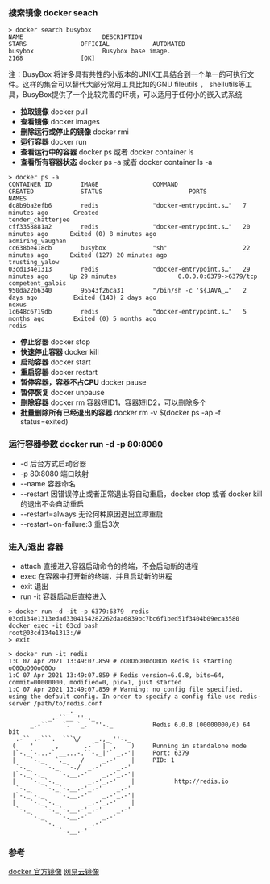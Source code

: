 ### 搜索镜像 docker seach 
```
> docker search busybox
NAME                      DESCRIPTION                                     STARS               OFFICIAL            AUTOMATED
busybox                   Busybox base image.                             2168                [OK]

```
注：BusyBox 将许多具有共性的小版本的UNIX工具结合到一个单一的可执行文件。这样的集合可以替代大部分常用工具比如的GNU fileutils ， shellutils等工具，BusyBox提供了一个比较完善的环境，可以适用于任何小的嵌入式系统

* **拉取镜像** docker pull
* **查看镜像** docker images
* **删除运行或停止的镜像** docker rmi
* **运行容器** docker run 
* **查看运行中的容器** docker ps 或者 docker container ls
* **查看所有容器状态** docker ps -a 或者 docker container ls -a
```
> docker ps -a
CONTAINER ID        IMAGE               COMMAND                  CREATED             STATUS                        PORTS                    NAMES
dc8b9ba2efb6        redis               "docker-entrypoint.s…"   7 minutes ago       Created                                                tender_chatterjee
cff3358881a2        redis               "docker-entrypoint.s…"   20 minutes ago      Exited (0) 8 minutes ago                               admiring_vaughan
cc638be418cb        busybox             "sh"                     22 minutes ago      Exited (127) 20 minutes ago                            trusting_yalow
03cd134e1313        redis               "docker-entrypoint.s…"   29 minutes ago      Up 29 minutes                 0.0.0.0:6379->6379/tcp   competent_galois
950da22b6340        95543f26ca31        "/bin/sh -c '${JAVA_…"   2 days ago          Exited (143) 2 days ago                                nexus
1c648c6719db        redis               "docker-entrypoint.s…"   5 months ago        Exited (0) 5 months ago                                redis
```
* **停止容器** docker stop
* **快速停止容器** docker kill
* **启动容器** docker start
* **重启容器** docker restart
* **暂停容器，容器不占CPU**  docker pause
* **暂停恢复** docker unpause
* **删除容器** docker rm 容器短ID1，容器短ID2，可以删除多个
* **批量删除所有已经退出的容器** docker rm -v $(docker ps -ap -f status=exited)

### 运行容器参数  docker run -d -p 80:8080

* -d 后台方式启动容器
* -p 80:8080 端口映射
* --name 容器命名
* --restart 因错误停止或者正常退出将自动重启，docker stop 或者 docker kill 的退出不会自动重启
* --restart=always 无论何种原因退出立即重启
* --restart=on-failure:3 重启3次

### 进入/退出 容器

* attach 直接进入容器启动命令的终端，不会启动新的进程
* exec 在容器中打开新的终端，并且启动新的进程
* exit 退出
* run -it 容器启动后直接进入
```
> docker run -d -it -p 6379:6379  redis
03cd134e1313edad3304154282262daa6839bc7bc6f1bed51f3404b09eca3580
docker exec -it 03cd bash
root@03cd134e1313:/#
> exit
```
```
> docker run -it redis
1:C 07 Apr 2021 13:49:07.859 # oO0OoO0OoO0Oo Redis is starting oO0OoO0OoO0Oo
1:C 07 Apr 2021 13:49:07.859 # Redis version=6.0.8, bits=64, commit=00000000, modified=0, pid=1, just started
1:C 07 Apr 2021 13:49:07.859 # Warning: no config file specified, using the default config. In order to specify a config file use redis-server /path/to/redis.conf
                _._
           _.-``__ ''-._
      _.-``    `.  `_.  ''-._           Redis 6.0.8 (00000000/0) 64 bit
  .-`` .-```.  ```\/    _.,_ ''-._
 (    '      ,       .-`  | `,    )     Running in standalone mode
 |`-._`-...-` __...-.``-._|'` _.-'|     Port: 6379
 |    `-._   `._    /     _.-'    |     PID: 1
  `-._    `-._  `-./  _.-'    _.-'
 |`-._`-._    `-.__.-'    _.-'_.-'|
 |    `-._`-._        _.-'_.-'    |           http://redis.io
  `-._    `-._`-.__.-'_.-'    _.-'
 |`-._`-._    `-.__.-'    _.-'_.-'|
 |    `-._`-._        _.-'_.-'    |
  `-._    `-._`-.__.-'_.-'    _.-'
      `-._    `-.__.-'    _.-'
          `-._        _.-'
              `-.__.-'
```
### 参考
[docker 官方镜像](https://hub.docker.com/)
[网易云镜像](https://c.163yun.com/hub#/home)
